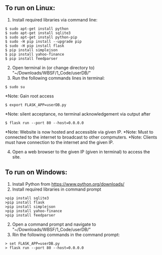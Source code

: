 ## To run on Linux:

1) Install required libraries via command line:

```
$ sudo apt-get install python
$ sudo apt-get install sqlite3
$ sudo apt-get install python-pip
$ sudo -H pip install --upgrade pip
$ sudo -H pip install flask
$ pip install simplejson
$ pip install yahoo-finance
$ pip install feedparser
```

2) Open terminal in (or change directory to) "~/Downloads/WBSF/1_Code/userDB/"
3) Run the following commands lines in terminal:

```
$ sudo su
```
*Note: Gain root access

```
$ export FLASK_APP=userDB.py
```
*Note: silent acceptance, no terminal acknowledgement via output after

```
$ flask run --port 80 --host=0.0.0.0
```
*Note: Website is now hosted and accessible via given IP.
*Note: Must to connected to the internet to broadcast to other compmuters.
*Note: Clients must have connection to the internet and the given IP.

4) Open a web browser to the given IP (given in terminal) to access the site.

## To run on Windows:

1) Install Python from https://www.python.org/downloads/
2) Install required libraries in command prompt

```
>pip install sqlite3
>pip install flask
>pip install simplejson
>pip install yahoo-finance
>pip install feedparser
```

2) Open a command prompt and navigate to "~/Downloads/WBSF/1_Code/userDB/"
3) Rin the following commands in the command prompt:

```
> set FLASK_APP=userDB.py
> flask run --port 80 --host=0.0.0.0
```

